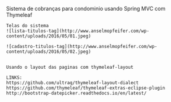 Sistema de cobranças para condominio usando Spring MVC com Thymeleaf
	
	Telas do sistema
	![lista-titulos-tag](http://www.anselmopfeifer.com/wp-content/uploads/2016/05/01.jpeg)
	
	![cadastro-titulos-tag](http://www.anselmopfeifer.com/wp-content/uploads/2016/05/02.jpeg)
	
	
	Usando o layout das paginas com thymeleaf-layout
    		
	LINKS:
	https://github.com/ultraq/thymeleaf-layout-dialect
	https://github.com/thymeleaf/thymeleaf-extras-eclipse-plugin
	http://bootstrap-datepicker.readthedocs.io/en/latest/
